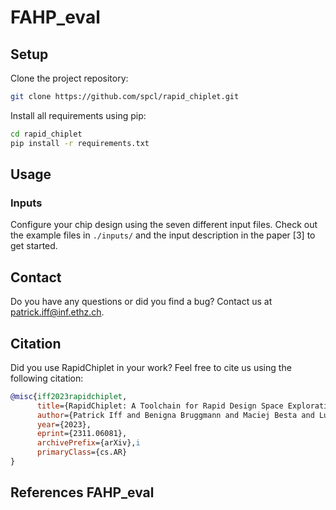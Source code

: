 # FAHP_eval

## Setup

Clone the project repository:
```bash
git clone https://github.com/spcl/rapid_chiplet.git
```

Install all requirements using pip:
```bash
cd rapid_chiplet
pip install -r requirements.txt
```

## Usage

### Inputs

Configure your chip design using the seven different input files. Check out the example files in `./inputs/` and the input description in the paper [3] to get started.


## Contact

Do you have any questions or did you find a bug? Contact us at patrick.iff@inf.ethz.ch.

## Citation

Did you use RapidChiplet in your work? Feel free to cite us using the following citation:

```bibtex
@misc{iff2023rapidchiplet,
      title={RapidChiplet: A Toolchain for Rapid Design Space Exploration of Chiplet Architectures}, 
      author={Patrick Iff and Benigna Bruggmann and Maciej Besta and Luca Benini and Torsten Hoefler},
      year={2023},
      eprint={2311.06081},
      archivePrefix={arXiv},i
      primaryClass={cs.AR}
}
```

## References FAHP_eval
